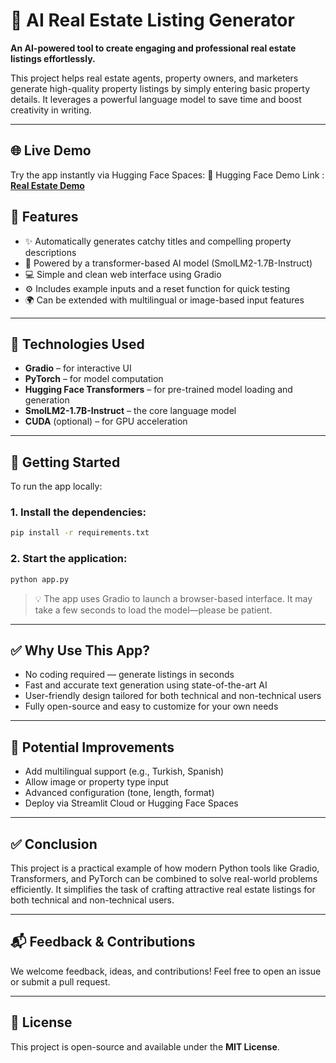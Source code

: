 # 🏡 AI Real Estate Listing Generator

**An AI-powered tool to create engaging and professional real estate listings effortlessly.**

This project helps real estate agents, property owners, and marketers generate high-quality property listings by simply entering basic property details. It leverages a powerful language model to save time and boost creativity in writing.

---

## 🌐 Live Demo

Try the app instantly via Hugging Face Spaces:
🔗 Hugging Face Demo Link : [**Real Estate Demo**](https://huggingface.co/spaces/ctntrk/real-estate)



## 🚀 Features

* ✨ Automatically generates catchy titles and compelling property descriptions
* 🧠 Powered by a transformer-based AI model (SmolLM2-1.7B-Instruct)
* 💻 Simple and clean web interface using Gradio
* ⚙️ Includes example inputs and a reset function for quick testing
* 🌍 Can be extended with multilingual or image-based input features

---

## 🧠 Technologies Used

* **Gradio** – for interactive UI
* **PyTorch** – for model computation
* **Hugging Face Transformers** – for pre-trained model loading and generation
* **SmolLM2-1.7B-Instruct** – the core language model
* **CUDA** (optional) – for GPU acceleration

---

## 🔧 Getting Started

To run the app locally:

### 1. Install the dependencies:

```bash
pip install -r requirements.txt
```

### 2. Start the application:

```bash
python app.py
```

> 💡 The app uses Gradio to launch a browser-based interface. It may take a few seconds to load the model—please be patient.

---

## ✅ Why Use This App?

* No coding required — generate listings in seconds
* Fast and accurate text generation using state-of-the-art AI
* User-friendly design tailored for both technical and non-technical users
* Fully open-source and easy to customize for your own needs

---

## 🧩 Potential Improvements

* Add multilingual support (e.g., Turkish, Spanish)
* Allow image or property type input
* Advanced configuration (tone, length, format)
* Deploy via Streamlit Cloud or Hugging Face Spaces

---
## ✅ Conclusion

This project is a practical example of how modern Python tools like Gradio, Transformers, and PyTorch can be combined to solve real-world problems efficiently. It simplifies the task of crafting attractive real estate listings for both technical and non-technical users.

---

## 📬 Feedback & Contributions

We welcome feedback, ideas, and contributions! Feel free to open an issue or submit a pull request.

---

## 📄 License

This project is open-source and available under the **MIT License**.
